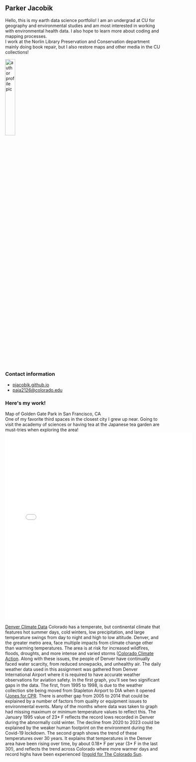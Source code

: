 ## Parker Jacobik
Hello, this is my earth data science portfolio! I am an undergrad at CU for geography and environmental studies and am most interested in working with environmental health data. I also hope to learn more about coding and mapping processes.\
I work at the Norlin Library Preservation and Conservation department mainly doing book repair, but I also restore maps and other media in the CU collections!

<img 
  src="/img/profilepic.png" 
  alt="author profile pic" 
  width="25%" >

### Contact information
 -  [pjacobik.github.io](https://pjacobik.github.io/)
 -  [paja2126@colorado.edu](paja2126@colorado.edu)

### Here's my work!
Map of Golden Gate Park in San Francisco, CA \
One of my favorite third spaces in the closest city I grew up near. Going to visit the academy of sciences or having tea at the Japanese tea garden are must-tries when exploring the area! 
<embed type="text/html" src="img/sanfran.html" width="600" height="600">

[Denver Climate Data](https://pjacobik.github.io/img/denverdata.html)
Colorado has a temperate, but continental climate that features  hot summer days, cold winters, low precipitation, and large temperature swings from day to night and high to low altitude. Denver, and the greater metro area, face multiple impacts from climate change other than warming temperatures. The area is at risk for increased wildfires, floods, droughts, and more intense and varied storms ([Colorado Climate Action](https://climate.colorado.gov/health-and-environmental-impacts ). Along with these issues, the people of Denver have continually faced water scarcity, from reduced snowpacks, and unhealthy air. 
The daily weather data used in this assignment was gathered from Denver International Airport where it is required to have accurate weather observations for aviation safety. In the first graph, you’ll see two significant gaps in the data. The first, from 1995 to 1998, is due to the weather collection site being moved from Stapleton Airport to DIA when it opened ([Jones for CPR](https://www.cpr.org/2023/01/23/denvers-official-weather-reports-come-from-dia-heres-why-and-how-you-can-help-complete-it/). There is another gap from 2005 to 2014 that could be explained by a number of factors from quality or equipment issues to environmental events. Many of the months where data was taken to graph had missing maximum or minimum temperature values to reflect this. The January 1995 value of 23* F reflects the record lows recorded in Denver during the abnormally cold winter. The decline from 2020 to 2023 could be explained by the weaker human footprint on the environment during the Covid-19 lockdown. The second graph shows the trend of these temperatures over 30 years. It explains that temperatures in the Denver area have been rising over time, by about 0.18* F per year (3* F in the last 30!), and reflects the trend across Colorado where more warmer days and record highs have been experienced ([Ingold for The Colorado Sun](https://coloradosun.com/2023/09/07/denver-record-high-temperatures-chart/). 
